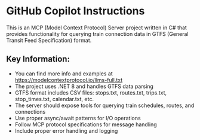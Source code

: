 # GitHub Copilot Instructions

<!-- Use this file to provide workspace-specific custom instructions to Copilot. For more details, visit https://code.visualstudio.com/docs/copilot/copilot-customization#_use-a-githubcopilotinstructionsmd-file -->

This is an MCP (Model Context Protocol) Server project written in C# that provides functionality for querying train connection data in GTFS (General Transit Feed Specification) format.

## Key Information:
- You can find more info and examples at https://modelcontextprotocol.io/llms-full.txt
- The project uses .NET 8 and handles GTFS data parsing
- GTFS format includes CSV files: stops.txt, routes.txt, trips.txt, stop_times.txt, calendar.txt, etc.
- The server should expose tools for querying train schedules, routes, and connections
- Use proper async/await patterns for I/O operations
- Follow MCP protocol specifications for message handling
- Include proper error handling and logging
